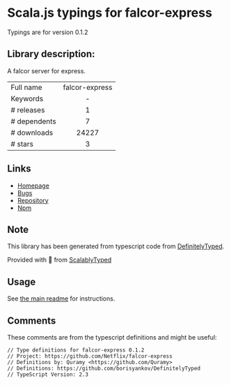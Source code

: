 
# Scala.js typings for falcor-express

Typings are for version 0.1.2

## Library description:
A falcor server for express.

|                    |                 |
| ------------------ | :-------------: |
| Full name          | falcor-express |
| Keywords           | - |
| # releases         | 1 |
| # dependents       | 7 |
| # downloads        | 24227 |
| # stars            | 3 |

## Links
- [Homepage](https://github.com/Netflix/falcor-express)
- [Bugs](https://github.com/Netflix/falcor-express/issues)
- [Repository](https://github.com/Netflix/falcor-express)
- [Npm](https://www.npmjs.com/package/falcor-express)
    


## Note
This library has been generated from typescript code from [DefinitelyTyped](https://definitelytyped.org).

Provided with :purple_heart: from [ScalablyTyped](https://github.com/oyvindberg/ScalablyTyped)

## Usage
See [the main readme](../../readme.md) for instructions.

## Comments

These comments are from the typescript definitions and might be useful:
```
// Type definitions for falcor-express 0.1.2
// Project: https://github.com/Netflix/falcor-express
// Definitions by: Quramy <https://github.com/Quramy>
// Definitions: https://github.com/borisyankov/DefinitelyTyped
// TypeScript Version: 2.3

```


